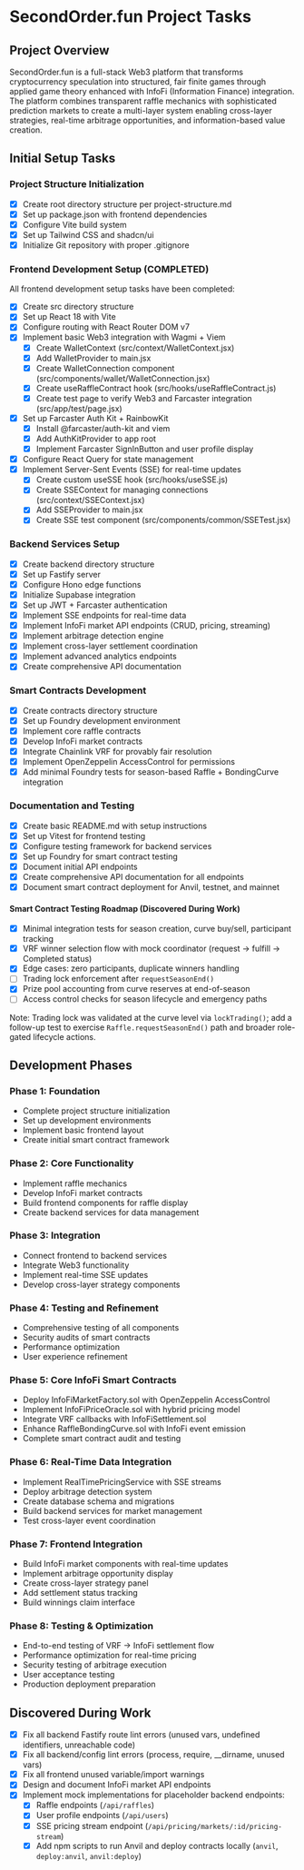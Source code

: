 # SecondOrder.fun Project Tasks

## Project Overview

SecondOrder.fun is a full-stack Web3 platform that transforms cryptocurrency speculation into structured, fair finite games through applied game theory enhanced with InfoFi (Information Finance) integration. The platform combines transparent raffle mechanics with sophisticated prediction markets to create a multi-layer system enabling cross-layer strategies, real-time arbitrage opportunities, and information-based value creation.

## Initial Setup Tasks

### Project Structure Initialization

- [x] Create root directory structure per project-structure.md
- [x] Set up package.json with frontend dependencies
- [x] Configure Vite build system
- [x] Set up Tailwind CSS and shadcn/ui
- [x] Initialize Git repository with proper .gitignore

### Frontend Development Setup (COMPLETED)

All frontend development setup tasks have been completed:

- [x] Create src directory structure
- [x] Set up React 18 with Vite
- [x] Configure routing with React Router DOM v7
- [x] Implement basic Web3 integration with Wagmi + Viem
  - [x] Create WalletContext (src/context/WalletContext.jsx)
  - [x] Add WalletProvider to main.jsx
  - [x] Create WalletConnection component (src/components/wallet/WalletConnection.jsx)
  - [x] Create useRaffleContract hook (src/hooks/useRaffleContract.js)
  - [x] Create test page to verify Web3 and Farcaster integration (src/app/test/page.jsx)
- [x] Set up Farcaster Auth Kit + RainbowKit
  - [x] Install @farcaster/auth-kit and viem
  - [x] Add AuthKitProvider to app root
  - [x] Implement Farcaster SignInButton and user profile display
- [x] Configure React Query for state management
- [x] Implement Server-Sent Events (SSE) for real-time updates
  - [x] Create custom useSSE hook (src/hooks/useSSE.js)
  - [x] Create SSEContext for managing connections (src/context/SSEContext.jsx)
  - [x] Add SSEProvider to main.jsx
  - [x] Create SSE test component (src/components/common/SSETest.jsx)

### Backend Services Setup

- [x] Create backend directory structure
- [x] Set up Fastify server
- [x] Configure Hono edge functions
- [x] Initialize Supabase integration
- [x] Set up JWT + Farcaster authentication
- [x] Implement SSE endpoints for real-time data
- [x] Implement InfoFi market API endpoints (CRUD, pricing, streaming)
- [x] Implement arbitrage detection engine
- [x] Implement cross-layer settlement coordination
- [x] Implement advanced analytics endpoints
- [x] Create comprehensive API documentation

### Smart Contracts Development

- [x] Create contracts directory structure
- [x] Set up Foundry development environment
- [x] Implement core raffle contracts
- [x] Develop InfoFi market contracts
- [x] Integrate Chainlink VRF for provably fair resolution
- [x] Implement OpenZeppelin AccessControl for permissions
- [x] Add minimal Foundry tests for season-based Raffle + BondingCurve integration

### Documentation and Testing

- [x] Create basic README.md with setup instructions
- [x] Set up Vitest for frontend testing
- [x] Configure testing framework for backend services
- [x] Set up Foundry for smart contract testing
- [x] Document initial API endpoints
- [x] Create comprehensive API documentation for all endpoints
- [x] Document smart contract deployment for Anvil, testnet, and mainnet

#### Smart Contract Testing Roadmap (Discovered During Work)

- [x] Minimal integration tests for season creation, curve buy/sell, participant tracking
- [x] VRF winner selection flow with mock coordinator (request -> fulfill -> Completed status)
- [x] Edge cases: zero participants, duplicate winners handling
- [ ] Trading lock enforcement after `requestSeasonEnd()`
- [x] Prize pool accounting from curve reserves at end-of-season
- [ ] Access control checks for season lifecycle and emergency paths

Note: Trading lock was validated at the curve level via `lockTrading()`; add a follow-up test to exercise `Raffle.requestSeasonEnd()` path and broader role-gated lifecycle actions.

## Development Phases

### Phase 1: Foundation

- Complete project structure initialization
- Set up development environments
- Implement basic frontend layout
- Create initial smart contract framework

### Phase 2: Core Functionality

- Implement raffle mechanics
- Develop InfoFi market contracts
- Build frontend components for raffle display
- Create backend services for data management

### Phase 3: Integration

- Connect frontend to backend services
- Integrate Web3 functionality
- Implement real-time SSE updates
- Develop cross-layer strategy components

### Phase 4: Testing and Refinement

- Comprehensive testing of all components
- Security audits of smart contracts
- Performance optimization
- User experience refinement

### Phase 5: Core InfoFi Smart Contracts

- Deploy InfoFiMarketFactory.sol with OpenZeppelin AccessControl
- Implement InfoFiPriceOracle.sol with hybrid pricing model
- Integrate VRF callbacks with InfoFiSettlement.sol
- Enhance RaffleBondingCurve.sol with InfoFi event emission
- Complete smart contract audit and testing

### Phase 6: Real-Time Data Integration

- Implement RealTimePricingService with SSE streams
- Deploy arbitrage detection system
- Create database schema and migrations
- Build backend services for market management
- Test cross-layer event coordination

### Phase 7: Frontend Integration

- Build InfoFi market components with real-time updates
- Implement arbitrage opportunity display
- Create cross-layer strategy panel
- Add settlement status tracking
- Build winnings claim interface

### Phase 8: Testing & Optimization

- End-to-end testing of VRF → InfoFi settlement flow
- Performance optimization for real-time pricing
- Security testing of arbitrage execution
- User acceptance testing
- Production deployment preparation

## Discovered During Work

- [x] Fix all backend Fastify route lint errors (unused vars, undefined identifiers, unreachable code)
- [x] Fix all backend/config lint errors (process, require, \_\_dirname, unused vars)
- [x] Fix all frontend unused variable/import warnings
- [x] Design and document InfoFi market API endpoints
- [x] Implement mock implementations for placeholder backend endpoints:
  - [x] Raffle endpoints (`/api/raffles`)
  - [x] User profile endpoints (`/api/users`)
  - [x] SSE pricing stream endpoint (`/api/pricing/markets/:id/pricing-stream`)
  - [x] Add npm scripts to run Anvil and deploy contracts locally (`anvil`, `deploy:anvil`, `anvil:deploy`)
